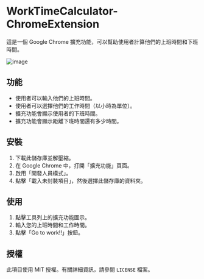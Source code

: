 # WorkTimeCalculator-ChromeExtension

這是一個 Google Chrome 擴充功能，可以幫助使用者計算他們的上班時間和下班時間。

![image](https://github.com/crazwade/WorkTimeCalculator-ChromeExtension/assets/31063679/f6b16494-624a-405e-bb28-84b109d4fd0d)

## 功能

- 使用者可以輸入他們的上班時間。
- 使用者可以選擇他們的工作時間（以小時為單位）。
- 擴充功能會顯示使用者的下班時間。
- 擴充功能會顯示距離下班時間還有多少時間。

## 安裝

1. 下載此儲存庫並解壓縮。
2. 在 Google Chrome 中，打開「擴充功能」頁面。
3. 啟用「開發人員模式」。
4. 點擊「載入未封裝項目」，然後選擇此儲存庫的資料夾。

## 使用

1. 點擊工具列上的擴充功能圖示。
2. 輸入您的上班時間和工作時間。
3. 點擊「Go to work!!」按鈕。

## 授權

此項目使用 MIT 授權。有關詳細資訊，請參閱 `LICENSE` 檔案。
